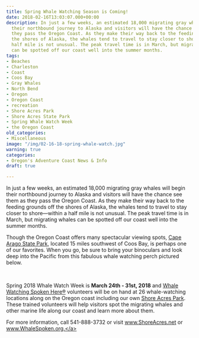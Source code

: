 ```yaml
---
title: Spring Whale Watching Season is Coming!
date: 2018-02-16T13:03:07.000+00:00
description: In just a few weeks, an estimated 18,000 migrating gray whales will begin
  their northbound journey to Alaska and visitors will have the chance see them as
  they pass the Oregon Coast. As they make their way back to the feeding grounds off
  the shores of Alaska, the whales tend to travel to stay closer to shore—within a
  half mile is not unusual. The peak travel time is in March, but migrating whales
  can be spotted off our coast well into the summer months.
tags:
- Beaches
- Charleston
- Coast
- Coos Bay
- Gray Whales
- North Bend
- Oregon
- Oregon Coast
- recreation
- Shore Acres Park
- Shore Acres State Park
- Spring Whale Watch Week
- the Oregon Coast
old_categories:
- Miscellaneous
image: "/img/02-16-18-spring-whale-watch.jpg"
warning: true
categories:
- Oregon's Adventure Coast News & Info
draft: true

---
```

In just a few weeks, an estimated 18,000 migrating gray whales will begin their northbound journey to Alaska and visitors will have the chance see them as they pass the Oregon Coast. As they make their way back to the feeding grounds off the shores of Alaska, the whales tend to travel to stay closer to shore—within a half mile is not unusual. The peak travel time is in March, but migrating whales can be spotted off our coast well into the summer months.



Though the Oregon Coast offers many spectacular viewing spots, <a href="http://oregonsadventurecoast.com/2015/02/must-see-cape-arago-state-park/" target="_blank" rel="noopener noreferrer">Cape Arago State Park</a>, located 15 miles southwest of Coos Bay, is perhaps one of our favorites. When you go, be sure to bring your binoculars and look deep into the Pacific from this fabulous whale watching perch pictured below.



&nbsp;



Spring 2018 Whale Watch Week is <strong> March 24th - 31st, 2018</strong> and <a href="http://www.WhaleSpoken.org" target="_blank" rel="noopener noreferrer">Whale Watching Spoken Here®</a> volunteers will be on hand at 26 whale-watching locations along on the Oregon coast including our own <a href="http://www.ShoreAcres.net" target="_blank" rel="noopener noreferrer">Shore Acres Park</a>. These trained volunteers will help visitors spot the migrating whales and other marine life along our coast and learn more about them.



For more information, call 541-888-3732 or visit <a href="http://www.shoreacres.net/" target="_blank" rel="noopener noreferrer">www.ShoreAcres.net</a> or <a href="http://www.oregonstateparks.org/index.cfm?do=thingstodo.dsp_whaleWatching" target="_blank" rel="noopener noreferrer">www.WhaleSpoken.org.</a>